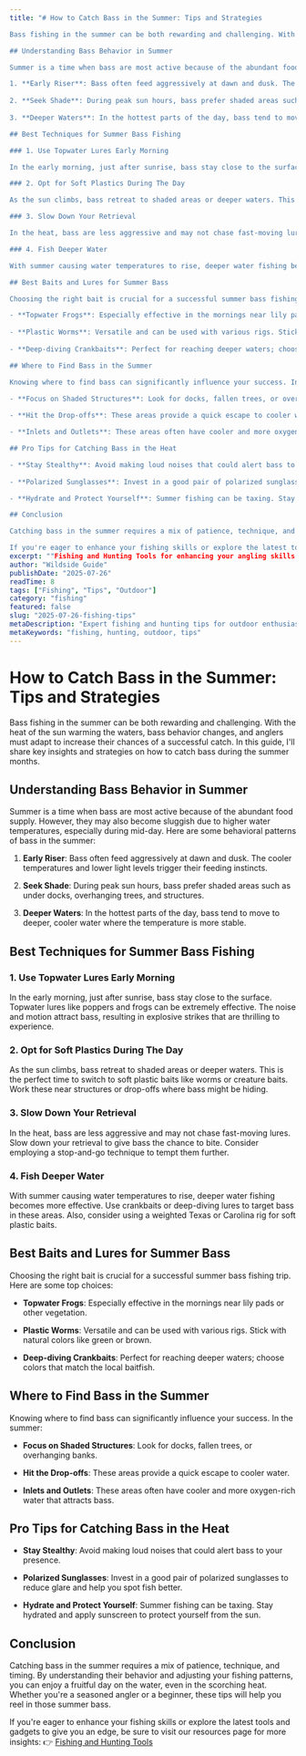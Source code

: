 ```yaml
---
title: "# How to Catch Bass in the Summer: Tips and Strategies

Bass fishing in the summer can be both rewarding and challenging. With the heat of the sun warming the waters, bass behavior changes, and anglers must adapt to increase their chances of a successful catch. In this guide, I'll share key insights and strategies on how to catch bass during the summer months.

## Understanding Bass Behavior in Summer

Summer is a time when bass are most active because of the abundant food supply. However, they may also become sluggish due to higher water temperatures, especially during mid-day. Here are some behavioral patterns of bass in the summer:

1. **Early Riser**: Bass often feed aggressively at dawn and dusk. The cooler temperatures and lower light levels trigger their feeding instincts.
   
2. **Seek Shade**: During peak sun hours, bass prefer shaded areas such as under docks, overhanging trees, and structures.
   
3. **Deeper Waters**: In the hottest parts of the day, bass tend to move to deeper, cooler water where the temperature is more stable.

## Best Techniques for Summer Bass Fishing

### 1. Use Topwater Lures Early Morning

In the early morning, just after sunrise, bass stay close to the surface. Topwater lures like poppers and frogs can be extremely effective. The noise and motion attract bass, resulting in explosive strikes that are thrilling to experience.

### 2. Opt for Soft Plastics During The Day

As the sun climbs, bass retreat to shaded areas or deeper waters. This is the perfect time to switch to soft plastic baits like worms or creature baits. Work these near structures or drop-offs where bass might be hiding.

### 3. Slow Down Your Retrieval

In the heat, bass are less aggressive and may not chase fast-moving lures. Slow down your retrieval to give bass the chance to bite. Consider employing a stop-and-go technique to tempt them further.

### 4. Fish Deeper Water

With summer causing water temperatures to rise, deeper water fishing becomes more effective. Use crankbaits or deep-diving lures to target bass in these areas. Also, consider using a weighted Texas or Carolina rig for soft plastic baits.

## Best Baits and Lures for Summer Bass

Choosing the right bait is crucial for a successful summer bass fishing trip. Here are some top choices:

- **Topwater Frogs**: Especially effective in the mornings near lily pads or other vegetation.
  
- **Plastic Worms**: Versatile and can be used with various rigs. Stick with natural colors like green or brown.
  
- **Deep-diving Crankbaits**: Perfect for reaching deeper waters; choose colors that match the local baitfish.

## Where to Find Bass in the Summer

Knowing where to find bass can significantly influence your success. In the summer:

- **Focus on Shaded Structures**: Look for docks, fallen trees, or overhanging banks.
  
- **Hit the Drop-offs**: These areas provide a quick escape to cooler water.

- **Inlets and Outlets**: These areas often have cooler and more oxygen-rich water that attracts bass.

## Pro Tips for Catching Bass in the Heat

- **Stay Stealthy**: Avoid making loud noises that could alert bass to your presence.
  
- **Polarized Sunglasses**: Invest in a good pair of polarized sunglasses to reduce glare and help you spot fish better.

- **Hydrate and Protect Yourself**: Summer fishing can be taxing. Stay hydrated and apply sunscreen to protect yourself from the sun.

## Conclusion

Catching bass in the summer requires a mix of patience, technique, and timing. By understanding their behavior and adjusting your fishing patterns, you can enjoy a fruitful day on the water, even in the scorching heat. Whether you're a seasoned angler or a beginner, these tips will help you reel in those summer bass.

If you're eager to enhance your fishing skills or explore the latest tools and gadgets to give you an edge, be sure to visit our resources page for more insights: 👉 [Fishing and Hunting Tools](https://www.fishingandhuntingtips.com/tools)"
excerpt: ""Fishing and Hunting Tools for enhancing your angling skills and staying ahead.""
author: "Wildside Guide"
publishDate: "2025-07-26"
readTime: 8
tags: ["Fishing", "Tips", "Outdoor"]
category: "fishing"
featured: false
slug: "2025-07-26-fishing-tips"
metaDescription: "Expert fishing and hunting tips for outdoor enthusiasts"
metaKeywords: "fishing, hunting, outdoor, tips"
---
```

# How to Catch Bass in the Summer: Tips and Strategies

Bass fishing in the summer can be both rewarding and challenging. With the heat of the sun warming the waters, bass behavior changes, and anglers must adapt to increase their chances of a successful catch. In this guide, I'll share key insights and strategies on how to catch bass during the summer months.

## Understanding Bass Behavior in Summer

Summer is a time when bass are most active because of the abundant food supply. However, they may also become sluggish due to higher water temperatures, especially during mid-day. Here are some behavioral patterns of bass in the summer:

1. **Early Riser**: Bass often feed aggressively at dawn and dusk. The cooler temperatures and lower light levels trigger their feeding instincts.
   
2. **Seek Shade**: During peak sun hours, bass prefer shaded areas such as under docks, overhanging trees, and structures.
   
3. **Deeper Waters**: In the hottest parts of the day, bass tend to move to deeper, cooler water where the temperature is more stable.

## Best Techniques for Summer Bass Fishing

### 1. Use Topwater Lures Early Morning

In the early morning, just after sunrise, bass stay close to the surface. Topwater lures like poppers and frogs can be extremely effective. The noise and motion attract bass, resulting in explosive strikes that are thrilling to experience.

### 2. Opt for Soft Plastics During The Day

As the sun climbs, bass retreat to shaded areas or deeper waters. This is the perfect time to switch to soft plastic baits like worms or creature baits. Work these near structures or drop-offs where bass might be hiding.

### 3. Slow Down Your Retrieval

In the heat, bass are less aggressive and may not chase fast-moving lures. Slow down your retrieval to give bass the chance to bite. Consider employing a stop-and-go technique to tempt them further.

### 4. Fish Deeper Water

With summer causing water temperatures to rise, deeper water fishing becomes more effective. Use crankbaits or deep-diving lures to target bass in these areas. Also, consider using a weighted Texas or Carolina rig for soft plastic baits.

## Best Baits and Lures for Summer Bass

Choosing the right bait is crucial for a successful summer bass fishing trip. Here are some top choices:

- **Topwater Frogs**: Especially effective in the mornings near lily pads or other vegetation.
  
- **Plastic Worms**: Versatile and can be used with various rigs. Stick with natural colors like green or brown.
  
- **Deep-diving Crankbaits**: Perfect for reaching deeper waters; choose colors that match the local baitfish.

## Where to Find Bass in the Summer

Knowing where to find bass can significantly influence your success. In the summer:

- **Focus on Shaded Structures**: Look for docks, fallen trees, or overhanging banks.
  
- **Hit the Drop-offs**: These areas provide a quick escape to cooler water.

- **Inlets and Outlets**: These areas often have cooler and more oxygen-rich water that attracts bass.

## Pro Tips for Catching Bass in the Heat

- **Stay Stealthy**: Avoid making loud noises that could alert bass to your presence.
  
- **Polarized Sunglasses**: Invest in a good pair of polarized sunglasses to reduce glare and help you spot fish better.

- **Hydrate and Protect Yourself**: Summer fishing can be taxing. Stay hydrated and apply sunscreen to protect yourself from the sun.

## Conclusion

Catching bass in the summer requires a mix of patience, technique, and timing. By understanding their behavior and adjusting your fishing patterns, you can enjoy a fruitful day on the water, even in the scorching heat. Whether you're a seasoned angler or a beginner, these tips will help you reel in those summer bass.

If you're eager to enhance your fishing skills or explore the latest tools and gadgets to give you an edge, be sure to visit our resources page for more insights: 👉 [Fishing and Hunting Tools](https://www.fishingandhuntingtips.com/tools)